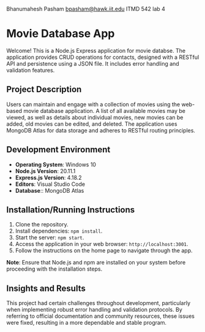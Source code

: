Bhanumahesh Pasham
bpasham@hawk.iit.edu
ITMD 542 lab 4



# Movie Database App

Welcome! This is a Node.js Express application for movie databse. The application provides CRUD operations for contacts, designed with a RESTful API and persistence using a JSON file. It includes error handling and validation features.

## Project Description
Users can maintain and engage with a collection of movies using the web-based movie database application. A list of all available movies may be viewed, as well as details about individual movies, new movies can be added, old movies can be edited, and deleted. The application uses MongoDB Atlas for data storage and adheres to RESTful routing principles.

## Development Environment

- **Operating System**: Windows 10
- **Node.js Version**: 20.11.1
- **Express.js Version**: 4.18.2
- **Editors**: Visual Studio Code
- **Database**:: MongoDB Atlas

## Installation/Running Instructions

1. Clone the repository.
2. Install dependencies: `npm install`.
3. Start the server: `npm start`.
4. Access the application in your web browser: `http://localhost:3001`.
5. Follow the instructions on the home page to navigate through the app.

**Note**: Ensure that Node.js and npm are installed on your system before proceeding with the installation steps.

## Insights and Results

This project had certain challenges throughout development, particularly when implementing robust error handling and validation protocols. By referring to official documentation and community resources, these issues were fixed, resulting in a more dependable and stable program.


